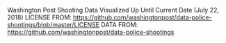 Washington Post Shooting Data Visualized Up Until Current Date (July 22, 2018)
LICENSE FROM: https://github.com/washingtonpost/data-police-shootings/blob/master/LICENSE
DATA FROM: https://github.com/washingtonpost/data-police-shootings
